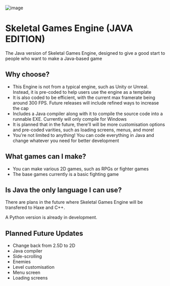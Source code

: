 ![image](https://github.com/user-attachments/assets/7233d3a5-f525-41eb-a500-43e179701255)

# Skeletal Games Engine (JAVA EDITION)
The Java version of Skeletal Games Engine, designed to give a good start to people who want to make a Java-based game

## Why choose?
* This Engine is not from a typical engine, such as Unity or Unreal. Instead, it is pre-coded to help users use the engine as a template
* It is also coded to be efficient, with the current max framerate being around 300 FPS. Future releases will include refined ways to increase the cap
* Includes a Java compiler along with it to compile the source code into a runnable EXE. Currently will only compile for Windows
* It is planned that in the future, there'll will be more customisation options and pre-coded varities, such as loading screens, menus, and more!
* You're not limited to anything! You can code everything in Java and change whatever you need for better development

## What games can I make?
* You can make various 2D games, such as RPGs or fighter games
* The base games currently is a basic fighting game

## Is Java the only language I can use?
There are plans in the future where Skeletal Games Engine will be transfered to Haxe and C++.

A Python version is already in development.

## Planned Future Updates
* Change back from 2.5D to 2D
* Java compiler
* Side-scrolling
* Enemies
* Level customisation
* Menu screen
* Loading screens

